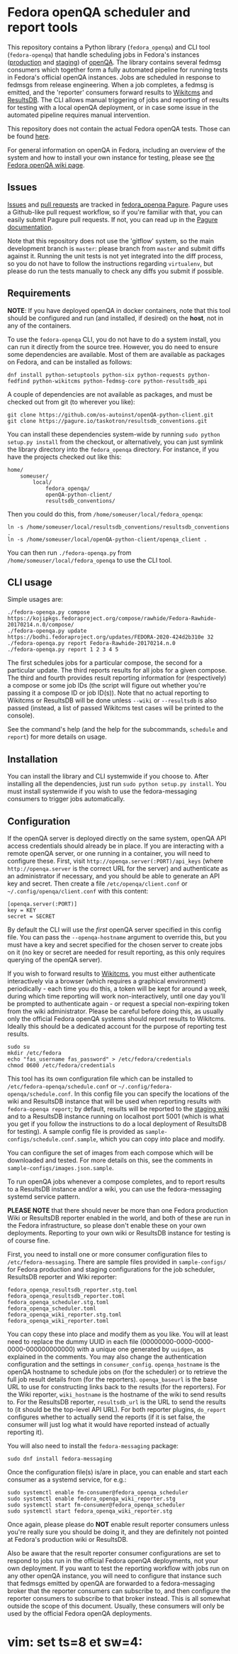 Fedora openQA scheduler and report tools
========================================

This repository contains a Python library (`fedora_openqa`) and CLI tool (`fedora-openqa`) that handle scheduling jobs in Fedora's instances ([production](https://openqa.fedoraproject.org) and [staging](https://openqa.stg.fedoraproject.org)) of [openQA](http://open.qa/). The library contains several fedmsg consumers which together form a fully automated pipeline for running tests in Fedora's official openQA instances. Jobs are scheduled in response to fedmsgs from release engineering. When a job completes, a fedmsg is emitted, and the 'reporter' consumers forward results to [Wikitcms](https://fedoraproject.org/wiki/Wikitcms) and [ResultsDB](https://fedoraproject.org/wiki/ResultsDB). The CLI allows manual triggering of jobs and reporting of results for testing with a local openQA deployment, or in case some issue in the automated pipeline requires manual intervention.

This repository does not contain the actual Fedora openQA tests. Those can be found [here](https://pagure.io/fedora-qa/os-autoinst-distri-fedora).

For general information on openQA in Fedora, including an overview of the system and how to install your own instance for testing, please see [the Fedora openQA wiki page](https://fedoraproject.org/wiki/openQA).

Issues
------

[Issues](https://pagure.io/fedora-qa/fedora_openqa/issues) and [pull requests](https://pagure.io/fedora-qa/fedora_openqa/pull-requests) are tracked in [fedora_openqa Pagure](https://pagure.io/fedora-qa/fedora_openqa). Pagure uses a Github-like pull request workflow, so if you're familiar with that, you can easily submit Pagure pull requests. If not, you can read up in the [Pagure documentation](https://docs.pagure.org/pagure/usage/index.html).

Note that this repository does not use the 'gitflow' system, so the main development branch is `master`: please branch from `master` and submit diffs against it. Running the unit tests is not yet integrated into the diff process, so you do not have to follow the instructions regarding `virtualenv`, but please do run the tests manually to check any diffs you submit if possible.

Requirements
------------

**NOTE**: If you have deployed openQA in docker containers, note that this tool should be configured and run (and installed, if desired) on the **host**, not in any of the containers.

To use the `fedora-openqa` CLI, you do not have to do a system install, you can run it directly from the source tree. However, you do need to ensure some dependencies are available. Most of them are available as packages on Fedora, and can be installed as follows:

    dnf install python-setuptools python-six python-requests python-fedfind python-wikitcms python-fedmsg-core python-resultsdb_api

A couple of dependencies are not available as packages, and must be checked out from git (to wherever you like):

    git clone https://github.com/os-autoinst/openQA-python-client.git
    git clone https://pagure.io/taskotron/resultsdb_conventions.git

You can install these dependencies system-wide by running `sudo python setup.py install` from the checkout, or alternatively, you can just symlink the library directory into the `fedora_openqa` directory. For instance, if you have the projects checked out like this:

    home/
        someuser/
            local/
                fedora_openqa/
                openQA-python-client/
                resultsdb_conventions/

Then you could do this, from `/home/someuser/local/fedora_openqa`:

    ln -s /home/someuser/local/resultsdb_conventions/resultsdb_conventions .
    ln -s /home/someuser/local/openQA-python-client/openqa_client .

You can then run `./fedora-openqa.py` from `/home/someuser/local/fedora_openqa` to use the CLI tool.

CLI usage
---------

Simple usages are:

    ./fedora-openqa.py compose https://kojipkgs.fedoraproject.org/compose/rawhide/Fedora-Rawhide-20170214.n.0/compose/
    ./fedora-openqa.py update https://bodhi.fedoraproject.org/updates/FEDORA-2020-424d2b310e 32
    ./fedora-openqa.py report Fedora-Rawhide-20170214.n.0
    ./fedora-openqa.py report 1 2 3 4 5

The first schedules jobs for a particular compose, the second for a particular update. The third reports results for all jobs for a given compose. The third and fourth provides result reporting information for (respectively) a compose or some job IDs (the script will figure out whether you're passing it a compose ID or job ID(s)). Note that no actual reporting to Wikitcms or ResultsDB will be done unless `--wiki` or `--resultsdb` is also passed (instead, a list of passed Wikitcms test cases will be printed to the console).

See the command's help (and the help for the subcommands, `schedule` and `report`) for more details on usage.

Installation
------------

You can install the library and CLI systemwide if you choose to. After installing all the dependencies, just run `sudo python setup.py install`. You must install systemwide if you wish to use the fedora-messaging consumers to trigger jobs automatically.

Configuration
-------------

If the openQA server is deployed directly on the same system, openQA API access credentials should already be in place. If you are interacting with a remote openQA server, or one running in a container, you will need to configure these. First, visit `http://openqa.server(:PORT)/api_keys` (where `http://openqa.server` is the correct URL for the server) and authenticate as an administrator if necessary, and you should be able to generate an API key and secret. Then create a file `/etc/openqa/client.conf` or `~/.config/openqa/client.conf` with this content:

    [openqa.server(:PORT)]
    key = KEY
    secret = SECRET

By default the CLI will use the *first* openQA server specified in this config file. You can pass the `--openqa-hostname` argument to override this, but you must have a key and secret specified for the chosen server to create jobs on it (no key or secret are needed for result reporting, as this only requires querying of the openQA server).

If you wish to forward results to [Wikitcms](https://fedoraproject.org/wiki/Wikitcms), you must either authenticate interactively via a browser (which requires a graphical environment) periodically - each time you do this, a token will be kept for around a week, during which time reporting will work non-interactively, until one day you'll be prompted to authenticate again - or request a special non-expiring token from the wiki administrator. Please be careful before doing this, as usually only the official Fedora openQA systems should report results to Wikitcms. Ideally this should be a dedicated account for the purpose of reporting test results.

    sudo su
    mkdir /etc/fedora
    echo "fas_username fas_password" > /etc/fedora/credentials
    chmod 0600 /etc/fedora/credentials

This tool has its own configuration file which can be installed to `/etc/fedora-openqa/schedule.conf` or `~/.config/fedora-openqa/schedule.conf`. In this config file you can specify the locations of the wiki and ResultsDB instance that will be used when reporting results with `fedora-openqa report`; by default, results will be reported to the [staging wiki](https://stg.fedoraproject.org/wiki/) and to a ResultsDB instance running on localhost port 5001 (which is what you get if you follow the instructions to do a local deployment of ResultsDB for testing). A sample config file is provided as `sample-configs/schedule.conf.sample`, which you can copy into place and modify.

You can configure the set of images from each compose which will be downloaded and tested. For more details on this, see the comments in `sample-configs/images.json.sample`.

To run openQA jobs whenever a compose completes, and to report results to a ResultsDB instance and/or a wiki, you can use the fedora-messaging systemd service pattern.

**PLEASE NOTE** that there should never be more than one Fedora production Wiki or ResultsDB reporter enabled in the world, and both of these are run in the Fedora infrastructure, so please don't enable these on your own deployments. Reporting to your own wiki or ResultsDB instance for testing is of course fine.

First, you need to install one or more consumer configuration files to `/etc/fedora-messaging`. There are sample files provided in `sample-configs/` for Fedora production and staging configurations for the job scheduler, ResultsDB reporter and Wiki reporter:

    fedora_openqa_resultsdb_reporter.stg.toml
    fedora_openqa_resultsdb_reporter.toml
    fedora_openqa_scheduler.stg.toml
    fedora_openqa_scheduler.toml
    fedora_openqa_wiki_reporter.stg.toml
    fedora_openqa_wiki_reporter.toml

You can copy these into place and modify them as you like. You will at least need to replace the dummy UUID in each file (00000000-0000-0000-0000-000000000000) with a unique one generated by `uuidgen`, as explained in the comments. You may also change the authentication configuration and the settings in `consumer_config`. `openqa_hostname` is the openQA hostname to schedule jobs on (for the scheduler) or to retrieve the full job result details from (for the reporters). `openqa_baseurl` is the base URL to use for constructing links back to the results (for the reporters). For the Wiki reporter, `wiki_hostname` is the hostname of the wiki to send results to. For the ResultsDB reporter, `resultsdb_url` is the URL to send the results to (it should be the top-level API URL). For both reporter plugins, `do_report` configures whether to actually send the reports (if it is set false, the consumer will just log what it would have reported instead of actually reporting it).

You will also need to install the `fedora-messaging` package:

    sudo dnf install fedora-messaging

Once the configuration file(s) is/are in place, you can enable and start each consumer as a systemd service, for e.g.:

    sudo systemctl enable fm-consumer@fedora_openqa_scheduler
    sudo systemctl enable fedora_openqa_wiki_reporter.stg
    sudo systemctl start fm-consumer@fedora_openqa_scheduler
    sudo systemctl start fedora_openqa_wiki_reporter.stg

Once again, please please do **NOT** enable result reporter consumers unless you're really sure you should be doing it, and they are definitely not pointed at Fedora's production wiki or ResultsDB.

Also be aware that the result reporter consumer configurations are set to respond to jobs run in the official Fedora openQA deployments, not your own deployment. If you want to test the reporting workflow with jobs run on any other openQA instance, you will need to configure that instance such that fedmsgs emitted by openQA are forwarded to a fedora-messaging broker that the reporter consumers can subscribe to, and then configure the reporter consumers to subscribe to that broker instead. This is all somewhat outside the scope of this document. Usually, these consumers will only be used by the official Fedora openQA deployments.

# vim: set ts=8 et sw=4:
